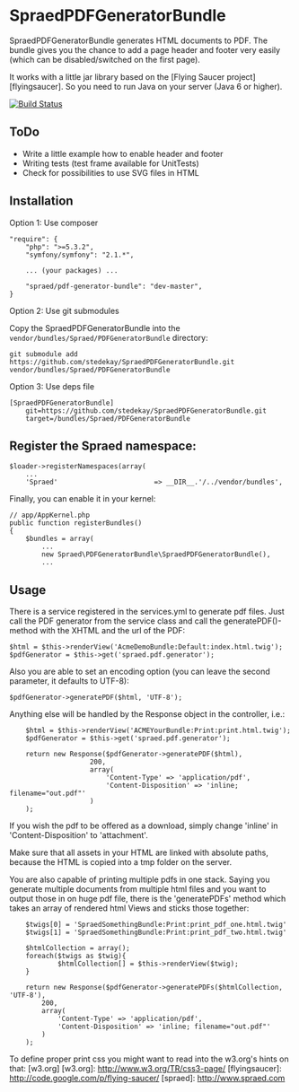 SpraedPDFGeneratorBundle
===============

SpraedPDFGeneratorBundle generates HTML documents to PDF. 
The bundle gives you the chance to add a page header and footer very easily 
(which can be disabled/switched on the first page).

It works with a little jar library based on the [Flying Saucer project][flyingsaucer].
So you need to run Java on your server (Java 6 or higher).

[![Build Status](https://secure.travis-ci.org/stedekay/SpraedPDFGeneratorBundle.png)](http://travis-ci.org/stedekay/SpraedPDFGeneratorBundle)

ToDo
----

- Write a little example how to enable header and footer
- Writing tests (test frame available for UnitTests)
- Check for possibilities to use SVG files in HTML

Installation
------------

Option 1: Use composer

    "require": {
        "php": ">=5.3.2",
        "symfony/symfony": "2.1.*",

        ... (your packages) ...

        "spraed/pdf-generator-bundle": "dev-master",
    }

Option 2: Use git submodules

Copy the SpraedPDFGeneratorBundle into the `vendor/bundles/Spraed/PDFGeneratorBundle` directory:

    git submodule add https://github.com/stedekay/SpraedPDFGeneratorBundle.git vendor/bundles/Spraed/PDFGeneratorBundle

Option 3: Use deps file

    [SpraedPDFGeneratorBundle]
        git=https://github.com/stedekay/SpraedPDFGeneratorBundle.git
        target=/bundles/Spraed/PDFGeneratorBundle


Register the Spraed namespace:
-------------------------------------------------

    $loader->registerNamespaces(array(
        ...
        'Spraed'                        => __DIR__.'/../vendor/bundles',

Finally, you can enable it in your kernel:

    // app/AppKernel.php
    public function registerBundles()
    {
        $bundles = array(
            ...
            new Spraed\PDFGeneratorBundle\SpraedPDFGeneratorBundle(),
            ...

Usage
-----

There is a service registered in the services.yml to generate pdf files.
Just call the PDF generator from the service class and call the generatePDF()-method
with the XHTML and the url of the PDF:

	$html = $this->renderView('AcmeDemoBundle:Default:index.html.twig');
	$pdfGenerator = $this->get('spraed.pdf.generator');

Also you are able to set an encoding option (you can leave the second parameter, it defaults to UTF-8):

	$pdfGenerator->generatePDF($html, 'UTF-8');

Anything else will be handled by the Response object in the controller, i.e.:

        $html = $this->renderView('ACMEYourBundle:Print:print.html.twig');
        $pdfGenerator = $this->get('spraed.pdf.generator');

        return new Response($pdfGenerator->generatePDF($html),
                        200,
                        array(
                            'Content-Type' => 'application/pdf',
                            'Content-Disposition' => 'inline; filename="out.pdf"'
                        )
        );

If you wish the pdf to be offered as a download, simply change 'inline' in 'Content-Disposition' to 'attachment'.

Make sure that all assets in your HTML are linked with absolute paths, because the HTML is copied into a tmp folder on the server.

You are also capable of printing multiple pdfs in one stack. Saying you generate multiple documents from multiple html files and you want to
output those in on huge pdf file, there is the 'generatePDFs' method which takes an array of rendered html Views and sticks those together:

        $twigs[0] = 'SpraedSomethingBundle:Print:print_pdf_one.html.twig'
        $twigs[1] = 'SpraedSomethingBundle:Print:print_pdf_two.html.twig'

        $htmlCollection = array();
        foreach($twigs as $twig){
                $htmlCollection[] = $this->renderView($twig);
        }

        return new Response($pdfGenerator->generatePDFs($htmlCollection, 'UTF-8'),
            200,
            array(
                'Content-Type' => 'application/pdf',
                'Content-Disposition' => 'inline; filename="out.pdf"'
            )
        );

To define proper print css you might want to read into the w3.org's hints on that: [w3.org]
[w3.org]: http://www.w3.org/TR/css3-page/
[flyingsaucer]: http://code.google.com/p/flying-saucer/
[spraed]: http://www.spraed.com